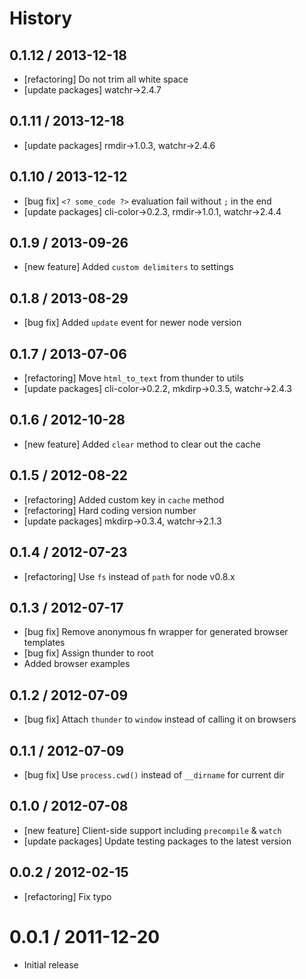 # History

## 0.1.12 / 2013-12-18

- [refactoring] Do not trim all white space
- [update packages] watchr->2.4.7



## 0.1.11 / 2013-12-18

- [update packages] rmdir->1.0.3, watchr->2.4.6



## 0.1.10 / 2013-12-12

- [bug fix] `<? some_code ?>` evaluation fail without `;` in the end
- [update packages] cli-color->0.2.3, rmdir->1.0.1, watchr->2.4.4



## 0.1.9 / 2013-09-26

- [new feature] Added `custom delimiters` to settings



## 0.1.8 / 2013-08-29

- [bug fix] Added `update` event for newer node version



## 0.1.7 / 2013-07-06

- [refactoring] Move `html_to_text` from thunder to utils
- [update packages] cli-color->0.2.2, mkdirp->0.3.5, watchr->2.4.3



## 0.1.6 / 2012-10-28

- [new feature] Added `clear` method to clear out the cache



## 0.1.5 / 2012-08-22

- [refactoring] Added custom key in `cache` method
- [refactoring] Hard coding version number
- [update packages] mkdirp->0.3.4, watchr->2.1.3



## 0.1.4 / 2012-07-23

- [refactoring] Use `fs` instead of `path` for node v0.8.x



## 0.1.3 / 2012-07-17

- [bug fix] Remove anonymous fn wrapper for generated browser templates
- [bug fix] Assign thunder to root
- Added browser examples



## 0.1.2 / 2012-07-09

- [bug fix] Attach `thunder` to `window` instead of calling it on browsers



## 0.1.1 / 2012-07-09

- [bug fix] Use `process.cwd()` instead of `__dirname` for current dir



## 0.1.0 / 2012-07-08

- [new feature] Client-side support including `precompile` & `watch`
- [update packages] Update testing packages to the latest version



## 0.0.2 / 2012-02-15

- [refactoring] Fix typo



# 0.0.1 / 2011-12-20

- Initial release
